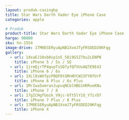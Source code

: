 ```yaml
---
layout: produk-casinghp
title: Star Wars Darth Vader Eye iPhone Case
categories: apple

# Produk
product-title: Star Wars Darth Vader Eye iPhone Case
harga: 90000
sku: hn-1554
image-drive: 17M0ESERyuApNB1XsmJTyFRSDED20KFqg
gallery:
  - url: 1dxaEJ10xb8vp1nS_58i9G5Z7bu2LENPN
    title: iPhone 5 / 5s / SE
  - url: 1jrmQjrTP4qvpTsSD7yfQfVUvAQ7E9E43
    title: iPhone 6 / 6s
  - url: 1XLl8sWXfpiPBQF0tGMnNYCW15FY0fUrF
    title: iPhone 6 Plus / 6s Plus
  - url: 1MrIwa5omranJupvqNCblHBb1HRRxeKNu
    title: iPhone 7 / 8
  - url: 17gICHgfUozk_V9jc-bTt5lY1O_Y7irD7
    title: iPhone 7 Plus / 8 Plus
  - url: 17M0ESERyuApNB1XsmJTyFRSDED20KFqg
    title: iPhone X
---
```

